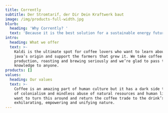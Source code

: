 ```yaml
---
title: Corrently
subtitle: Der Stromtarif, der Dir Dein Kraftwerk baut
image: /img/products-full-width.jpg
blurb:
  heading: 'Why Corrently? '
  text: 'Because it is the best solution for a sustainable energy future. '
intro:
  heading: What we offer
  text: >-
    Kaldi is the ultimate spot for coffee lovers who want to learn about their
    java’s origin and support the farmers that grew it. We take coffee
    production, roasting and brewing seriously and we’re glad to pass that
    knowledge to anyone.
products: []
values:
  heading: Our values
  text: >-
    Coffee is an amazing part of human culture but it has a dark side too – one
    of colonialism and mindless abuse of natural resources and human lives. We
    want to turn this around and return the coffee trade to the drink’s
    exhilarating, empowering and unifying nature.
---
```

